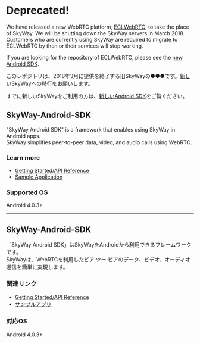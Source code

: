 # Deprecated!

We have released a new WebRTC platform, [ECLWebRTC](https://webrtc.ecl.ntt.com/en/?origin=skyway), to take the place of SkyWay. We will be shutting down the SkyWay servers in March 2018. Customers who are currently using SkyWay are required to migrate to ECLWebRTC by then or their services will stop working.

If you are looking for the repository of ECLWebRTC, please see the [new Android SDK](https://github.com/skyway/skyway-android-sdk).

このレポジトリは、2018年3月に提供を終了する旧SkyWayの●●●です。[新しいSkyWay](https://webrtc.ecl.ntt.com/?origin=skyway)への移行をお願いします。

すでに新しいSkyWayをご利用の方は、[新しいAndroid SDK](https://github.com/skyway/skyway-android-sdk)をご覧ください。

## SkyWay-Android-SDK

"SkyWay Android SDK" is a framework that enables using SkyWay in Android apps.<br>
SkyWay simplifies peer-to-peer data, video, and audio calls using WebRTC.

### Learn more
* [Getting Started/API Reference](http://nttcom.github.io/skyway/en/docs/#Android)
* [Sample Application](https://github.com/nttcom/SkyWay-Android-Sample)

### Supported OS
Android 4.0.3+

---
## SkyWay-Android-SDK

「SkyWay Android SDK」はSkyWayをAndroidから利用できるフレームワークです。<br>
SkyWayは、WebRTCを利用したピア·ツー·ピアのデータ、ビデオ、オーディオ通信を簡単に実現します。

### 関連リンク
* [Getting Started/API Reference](http://nttcom.github.io/skyway/docs/#Android)
* [サンプルアプリ](https://github.com/nttcom/SkyWay-Android-Sample)

### 対応OS
Android 4.0.3+


